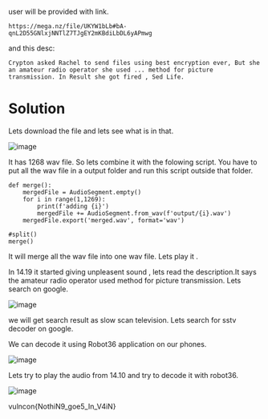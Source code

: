 user will be provided with link.
```
https://mega.nz/file/UKYW1bLb#bA-qnL2D55GNlxjNNTlZ7TJgEY2mKBdiLbDL6yAPmwg
```
and this desc:

```
Crypton asked Rachel to send files using best encryption ever, But she an amateur radio operator she used ... method for picture transmission. In Result she got fired , Sed Life.
```

# Solution 

Lets download the file and lets see what is in that.

![image](https://i.imgur.com/tK2uCkt.png)


It has 1268 wav file. So lets combine it with the folowing script. You have to put all the wav file in a output folder and run this script outside that folder.

```
def merge():
    mergedFile = AudioSegment.empty()
    for i in range(1,1269):
        print(f'adding {i}')
        mergedFile += AudioSegment.from_wav(f'output/{i}.wav')
    mergedFile.export('merged.wav', format='wav')

#split()
merge()
```

It will merge all the wav file into one wav file. Lets play it .

In 14.19 it started giving unpleasent sound , lets read the description.It says the amateur radio operator used method for picture transmission. Lets search on google.

![image](https://i.imgur.com/S2ojJ5m.png)

we will get search result as slow scan television.
Lets search for sstv decoder on google.

We can decode it using Robot36 application on our phones.

![image](https://i.imgur.com/Z1oXZ6N.png)


Lets try to play the audio from 14.10 and try to decode it with robot36.

![image](https://i.imgur.com/g5wP8Aa.png)

vulncon{NothiN9_goe5_In_V4iN}


